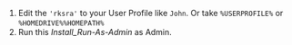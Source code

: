 
1. Edit the `'rksra'` to your User Profile like `John`. Or take ` %USERPROFILE% ` or ` %HOMEDRIVE%%HOMEPATH% `
2. Run this _Install_Run-As-Admin_ as Admin. 
